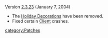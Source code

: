 Version [2.3.23](/2.3.23 "wikilink") (January 7, 2004)

- The [Holiday Decorations](/Holiday_Decorations "wikilink") have been
  removed.
- Fixed certain [Client](/Client "wikilink") crashes.

[category:Patches](/category:Patches "wikilink")
